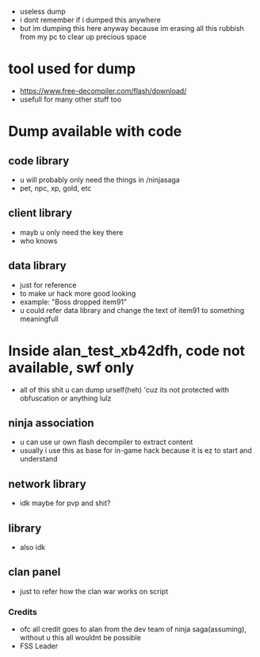 - useless dump 
- i dont remember if i dumped this anywhere
- but im dumping this here anyway because im erasing all this rubbish from my pc to clear up precious space

# tool used for dump
- https://www.free-decompiler.com/flash/download/
- usefull for many other stuff too

# Dump available with code
## code library
- u will probably only need the things in /ninjasaga
- pet, npc, xp, gold, etc

## client library
- mayb u only need the key there
- who knows

## data library
- just for reference
- to make ur hack more good looking
- example: "Boss dropped item91"
- u could refer data library and change the text of item91 to something meaningfull

# Inside alan_test_xb42dfh, code not available, swf only
 - all of this shit u can dump urself(heh) 'cuz its not protected with obfuscation or anything lulz
## ninja association
- u can use ur own flash decompiler to extract content
- usually i use this as base for in-game hack because it is ez to start and understand

## network library
- idk maybe for pvp and shit?

## library
- also idk

## clan panel
- just to refer how the clan war works on script


### Credits
- ofc all credit goes to alan from the dev team of ninja saga(assuming), without u this all wouldnt be possible
- FSS Leader
